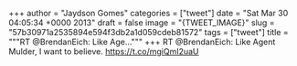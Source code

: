 
+++
author = "Jaydson Gomes"
categories = ["tweet"]
date = "Sat Mar 30 04:05:34 +0000 2013"
draft = false
image = "{TWEET_IMAGE}"
slug = "57b30971a2535894e594f3db2a1d059cdeb81572"
tags = ["tweet"]
title = """RT @BrendanEich: Like Age..."""
+++
RT @BrendanEich: Like Agent Mulder, I want to believe. https://t.co/mgiQmI2uaU
